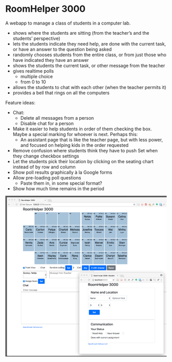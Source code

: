 # RoomHelper 3000

A webapp to manage a class of students in a computer lab.

- shows where the students are sitting (from the teacher’s and the students’ perspective)
- lets the students indicate they need help, are done with the current task, or have an answer to the question being asked
- randomly chooses students from the entire class, or from just those who have indicated they have an answer
- shows the students the current task, or other message from the teacher
- gives realtime polls
    - multiple choice
    - from 0 to 10
- allows the students to chat with each other (when the teacher permits it)
- provides a bell that rings on all the computers

Feature ideas:

- Chat:
    - Delete all messages from a person
    - Disable chat for a person
- Make it easier to help students in order of them checking the box. Maybe a special marking for whoever is next. Perhaps this:
    - An assistant page that is like the teacher page, but with less
    power, and focused on helping kids in the order requested
- Remove confusion where students think they have to
push Set when they change checkbox settings
- Let the students pick their location by clicking on the seating
chart instead of by row and column
- Show poll results graphically à la Google forms
- Allow pre-loading poll questions
    - Paste them in, in some special format?
- Show how much time remains in the period

![Screen shot](screen1-large.png)
